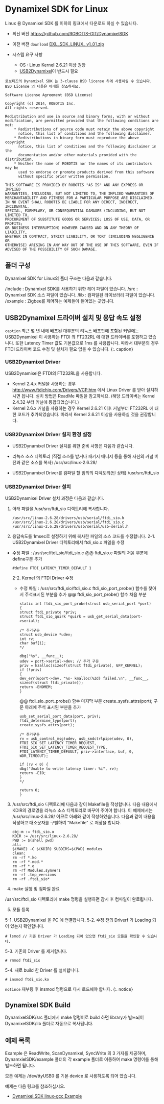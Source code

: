 # Dynamixel SDK for Linux

Linux 용 Dynamixel SDK 를 이하의 링크에서 다운로드 하실 수 있습니다.

- 최신 버전
 <https://github.com/ROBOTIS-GIT/DynamixelSDK>
- 이전 버전
 `download` [DXL_SDK_LINUX_ v1_01.zip](http://support.robotis.com/ko/baggage_files/dynamixel_sdk/dxl_sdk_linux_v1_01.zip)


- 시스템 요구 사항
  - OS : Linux Kernel 2.6.21 이상 권장
  - [USB2Dynamixel]이 반드시 필요

```
로보티즈의 Dynamixel SDK 는 3-clause BSD license 하에 사용하실 수 있습니다.
BSD License 의 내용은 아래를 참조하세요.

Software License Agreement (BSD License)

Copyright (c) 2014, ROBOTIS Inc.
All rights reserved.

Redistribution and use in source and binary forms, with or without
modification, are permitted provided that the following conditions are met:
    * Redistributions of source code must retain the above copyright
      notice, this list of conditions and the following disclaimer.
    * Redistributions in binary form must reproduce the above copyright
      notice, this list of conditions and the following disclaimer in the
      documentation and/or other materials provided with the distribution.
    * Neither the name of ROBOTIS nor the names of its contributors may be
      used to endorse or promote products derived from this software
      without specific prior written permission.

THIS SOFTWARE IS PROVIDED BY ROBOTIS "AS IS" AND ANY EXPRESS OR IMPLIED
WARRANTIES, INCLUDING, BUT NOT LIMITED TO, THE IMPLIED WARRANTIES OF
MERCHANTABILITY AND FITNESS FOR A PARTICULAR PURPOSE ARE DISCLAIMED.
IN NO EVENT SHALL ROBOTIS BE LIABLE FOR ANY DIRECT, INDIRECT, INCIDENTAL,
SPECIAL, EXEMPLARY, OR CONSEQUENTIAL DAMAGES (INCLUDING, BUT NOT LIMITED TO,
PROCUREMENT OF SUBSTITUTE GOODS OR SERVICES; LOSS OF USE, DATA, OR PROFITS;
OR BUSINESS INTERRUPTION) HOWEVER CAUSED AND ON ANY THEORY OF LIABILITY,
WHETHER IN CONTRACT, STRICT LIABILITY, OR TORT (INCLUDING NEGLIGENCE OR
OTHERWISE) ARISING IN ANY WAY OUT OF THE USE OF THIS SOFTWARE, EVEN IF
ADVISED OF THE POSSIBILITY OF SUCH DAMAGE.
```

## 폴더 구성

Dynamixel SDK for Linux의 폴더 구조는 다음과 같습니다.

/include  : Dynamixel SDK를 사용하기 위한 헤더 파일이 있습니다.
/src      : Dynamixel SDK 소스 파일이 있습니다.
/lib      : 컴파일된 라이브러리 파일이 있습니다.
/example  : Zigbee를 제어하는 예제들이 들어있는 곳입니다.


## USB2Dynamixel 드라이버 설치 및 응답 속도 설정

`caption` 최근 몇 년 내에 배포된 대부분의 리눅스 배포판에 포함된 커널에는 USB2Dynamixel 이 사용하는 FTDI 의 FT232RL 에 대한 드라이버를 포함하고 있습니다. 또한 Latency Timer 값도 기본값으로 1ms 를 사용합니다. 따라서 대부분의 경우 FTDI 드라이버 코드 수정 및 설치가 필요 없을 수 있습니다. {:. caption}

### USB2Dynamixel Driver

 USB2Dynamixel은 FTDI의 FT232RL을 사용합니다.

-  Kernel 2.4.x 커널을 사용하는 경우 <http://www.ftdichip.com/Drivers/VCP.htm> 에서 Linux Driver 를 받아 설치하시면 됩니다.
  설치 방법은 ReadMe 파일을 참고하세요. (해당 드라이버는 Kernel 2.4.32 부터 커널에 통합되었습니다.)
-  Kernel 2.6.x 커널을 사용하는 경우 Kernel 2.6.21 이후 커널부터 FT232RL 에 대한 코드가 추가되었습니다. 따라서 Kernel 2.6.21 이상을 사용하실 것을 권장합니다.

### USB2Dynamixel Driver 설치 환경 설정

- USB2Dynamixel Driver 설치를 위한 준비 사항은 다음과 같습니다.
 - 리눅스 소스 디렉토리
   (직접 소스를 받거나 패키지 매니저 등을 통해 자신의 커널 버전과 같은 소스를 복사)
   /usr/src/linux-2.6.28/

 - USB2Dynamixel Driver를 컴파일 할 임의의 디렉토리(빈 상태)
   /usr/src/ftdi_sio

### USB2Dynamixel Driver 설치

USB2Dynamixel Driver 설치 과정은 다음과 같습니다.

1. 아래 파일을 /usr/src/ftdi_sio 디렉토리에 복사합니다.
    ```
    /usr/src/linux-2.6.28/drivers/usb/serial/ftdi_sio.h
    /usr/src/linux-2.6.28/drivers/usb/serial/ftdi_sio.c
    /usr/src/linux-2.6.28/drivers/usb/serial/usb-serial.h
    ```

2. 응답속도를 1msec로 설정하기 위해 복사한 파일의 소스 코드를 수정합니다.
  2-1. USB2Dynamixel Driver 디렉토리에서 ftdi_sio.c 파일을 수정
  - 수정 파일 : /usr/src/ftdi_sio/ftdi_sio.c
  @@ ftdi_sio.c 파일의 처음 부분에 define구문 추가
    ```
    #define FTDI_LATENCY_TIMER_DEFAULT 1
    ```

    2-2. Kernel 의 FTDI Driver 수정
    -  수정 파일 : /usr/src/ftdi_sio/ftdi_sio.c
    ftdi_sio_port_probe() 함수를 찾아서 주석표시된 부분을 추가
    @@ ftdi_sio_port_probe() 함수 처음 부분

        ```
        static int ftdi_sio_port_probe(struct usb_serial_port *port)
        {
        struct ftdi_private *priv;
        struct ftdi_sio_quirk *quirk = usb_get_serial_data(port->serial);

        /* 추가구문
        struct usb_device *udev;  
        int rv;                    
        char buf[1];
        */

        dbg("%s", __func__);
        udev = port->serial->dev; // 추가 구문
        priv = kzalloc(sizeof(struct ftdi_private), GFP_KERNEL);
        if (!priv)
        {
        dev_err(&port->dev, "%s- kmalloc(%Zd) failed.\n", __func__,
        sizeof(struct ftdi_private));
        return -ENOMEM;
        }
        ```

        @@ ftdi_sio_port_probe() 함수 마지막 부분 create_sysfs_attrs(port); 구문 아래에 주석 표시된 부분을 추가

        ```
        usb_set_serial_port_data(port, priv);
        ftdi_determine_type(port);
        create_sysfs_attrs(port);

        /* 추가구문
        rv = usb_control_msg(udev, usb_sndctrlpipe(udev, 0),
        FTDI_SIO_SET_LATENCY_TIMER_REQUEST,
        FTDI_SIO_SET_LATENCY_TIMER_REQUEST_TYPE,
        FTDI_LATENCY_TIMER_DEFAULT, priv->interface, buf, 0, WDR_TIMEOUT);

        if (rv < 0) {
        dbg("Unable to write latency timer: %i", rv);
        return -EIO;
        }
        */

        return 0;
        }
        ```

3. /usr/src/ftdi_sio 디렉토리에 다음과 같이 Makefile을 작성합니다.
다음 내용에서 KDIR의 경로명을 리눅스 소스 디렉토리로 바꾸어 주어야 합니다.
이 예제에서는 /usr/src/linux-2.6.28/ 이므로 아래와 같이 작성하였습니다.
다음과 같이 내용을 작성하고 대소문자를 구별하여 "Makefile" 로 저장을 합니다.
      ```
      obj-m := ftdi_sio.o
      KDIR := /usr/src/linux-2.6.28/
      PWD := $(shell pwd)
      all:
      $(MAKE) -C $(KDIR) SUBDIRS=$(PWD) modules
      clean:
      rm -rf *.ko
      rm -rf *.mod.*
      rm -rf *.o
      rm -rf Modules.symvers
      rm -rf .tmp_versions
      rm -rf .ftdi_sio*
      ```

4. make 실행 및 컴파일 완료

/usr/src/ftdi_sio 디렉토리에 make 명령을 실행하면 잠시 후 컴파일이 완료됩니다.

5. 모듈 등록

  5-1. USB2Dynamixel 을 PC 에 연결합니다.
  5-2. 수정 전의 Driverf 가 Loading 되어 있는지 확인합니다.
  ```
  # lsmod // 기존 Driver 가 Loading 되어 있으면 ftdi_sio 모듈을 확인할 수 있습니다.
  ```
  5-3. 기존의 Driver 를 제거합니다.
  ```
  # rmmod ftdi_sio
  ```
  5-4. 새로 build 한 Driver 를 설치합니다.
  ```
  # insmod ftdi_sio.ko
  ```
  `notince` 재부팅 후 insmod 명령으로 다시 로드해야 합니다. {:. notice}

## Dynamixel SDK Build

DynamixelSDK/src 폴더에서 make 명령어로 build 하면 library가 빌드되어 DynamixelSDK/lib 폴더로 자동으로 복사됩니다.

## 예제 목록

Example 은 ReadWrite, ScanDynamixel, SyncWrite 의 3 가지를 제공하며, DynamxielSDK/example 폴더의 각 example 폴더로 이동하여 make 명령어를 통해 빌드하면 됩니다.

모든 예제는 /dev/ttyUSB0 를 기본 device 로 사용하도록 되어 있습니다.

예제는 다음 링크를 참조하십시오.

- [Dynamixel SDK linux-gcc Example]

[USB2Dynamixel]: ??
[Dynamixel SDK linux-gcc Example]: ??
